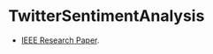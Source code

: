 # TwitterSentimentAnalysis

* [IEEE Research Paper](https://github.com/nitinprincer/TwitterSentimentAnalysis/blob/master/VOICE%20RECOGNITION%20AND%20TWITTER%20SENTIMENT%20ANALYSIS-%20IEEE%20Research%20Paper.pdf).
